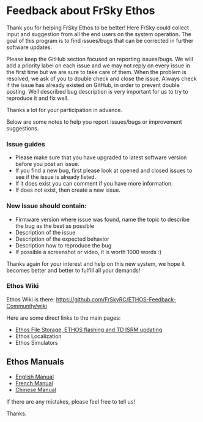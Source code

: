 # Feedback about FrSky Ethos

Thank you for helping FrSky Ethos to be better! Here FrSky could collect input and suggestion from all the end users on the system operation. The goal of this program is to find issues/bugs that can be corrected in further software updates.

Please keep the GitHub section focused on reporting issues/bugs. We will add a priority label on each issue and we may not reply on every issue in the first time but we are sure to take care of them. When the problem is resolved, we ask of you to double check and close the issue. Always check if the issue has already existed on GitHub, in order to prevent 
double posting. Well described bug description is very important for us to try to reproduce it and fix well. 

Thanks a lot for your participation in advance.

Below are some notes to help you report issues/bugs or improvement suggestions. 

### Issue guides
* Please make sure that you have upgraded to latest software version before you post an issue. 
* If you find a new bug, first please look at opened and closed issues to see if the issue is already listed.
* If it does exist you can comment if you have more information. 
* If does not exist, then create a new issue. 

### New issue should contain:
* Firmware version where issue was found, name the topic to describe the bug as the best as possible 
* Description of the issue 
* Description of the expected behavior
* Description how to reproduce the bug
* If possible a screenshot or video, it is worth 1000 words :) 

Thanks again for your interest and help on this new system, we hope it becomes better and better to fulfill all your demands!

### Ethos Wiki
Ethos Wiki is there: https://github.com/FrSkyRC/ETHOS-Feedback-Community/wiki

Here are some direct links to the main pages:
* [Ethos File Storage, ETHOS flashing and TD ISRM updating](https://github.com/FrSkyRC/ETHOS-Feedback-Community/wiki/ETHOS-File-Storage)
* Ethos Localization 
* Ethos Simulators

## Ethos Manuals
* [English Manual](https://github.com/FrSkyRC/ETHOS-Feedback-Community/raw/main/X20%20and%20Ethos%20User%20Manual_1.0.11_rev18.pdf)
* [French Manual](https://github.com/FrSkyRC/ETHOS-Feedback-Community/raw/main/X20%20and%20Ethos%20User%20Manual_1.0.11_rev18%20-%20FR.pdf)
* [Chinese Manual](https://github.com/FrSkyRC/ETHOS-Feedback-Community/raw/main/X20%20and%20Ethos%20User%20Manual_1.0.10_rev16%20-%20CN.pdf)

If there are any mistakes, please feel free to tell us!

Thanks.

